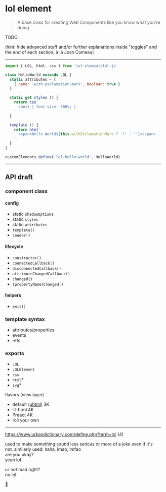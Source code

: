 # lol element

> A base class for creating Web Components like you know what you're doing

TODO

(hint: hide advanced stuff and/or further explanations inside "toggles" and the end of each section, à la Josh Comeau)

---

```js
import { LOL, html, css } from 'lol-element/lol.js'

class HelloWorld extends LOL {
  static attributes = [
    { name: 'with-exclamation-mark', boolean: true }
  ]

  static get styles () {
    return css`
      :host { font-size: 300%; }
    `
  }

  template () {
    return html`
      <span>Hello World${this.withExclamationMark ? '!' : ''}</span>
    `
  }
}

customElements.define('lol-hello-world', HelloWorld)
```

---

## API draft

### component class

#### config
- static `shadowOptions`
- static `styles`
- static `attributes`
- `template()`
- `render()`

#### lifecycle
- `constructor()`
- `connectedCallback()`
- `disconnectedCallback()`
- `attributeChangedCallback()`
- `changed()`
- `{propertyName}Changed()`

#### helpers
- `emit()`

### template syntax

- attributes/properties
- events
- refs

### exports

- `LOL`
- `LOLElement`
- `css`
- `html`*
- `svg`*

flavors (view layer)
- default ([µhtml](https://www.npmjs.com/package/uhtml)) 3K
- lit-html 4K
- Preact 4K
- roll your own

---

https://www.urbandictionary.com/define.php?term=lol (4)

used to make something sound less serious or more of a joke even if it's not. similarly used: haha, lmao, lmfao  
are you okay?  
yeah lol

ur not mad right?  
no lol

🍩